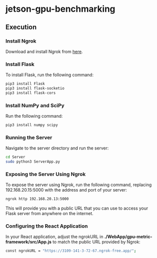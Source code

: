 # jetson-gpu-benchmarking

## Execution

### Install Ngrok

Download and install Ngrok from [here](https://ngrok.com/download).

### Install Flask

To install Flask, run the following command:

```bash
pip3 install Flask
pip3 install flask-socketio
pip3 install flask-cors


```

### Install NumPy and SciPy

Run the following command:

```bash
pip3 install numpy scipy
```

### Running the Server

Navigate to the server directory and run the server:

```bash
cd Server
sudo python3 ServerApp.py
```

### Exposing the Server Using Ngrok
To expose the server using Ngrok, run the following command, replacing 192.168.20.15:5000 with the address and port of your server:

```bash
ngrok http 192.168.20.13:5000
```
This will provide you with a public URL that you can use to access your Flask server from anywhere on the internet.

### Configuring the React Application
In your React application, adjust the ngrokURL in **./WebApp/gpu-metric-framework/src/App.js** to match the public URL provided by Ngrok:

```bash
const ngrokURL = "https://3109-141-3-72-67.ngrok-free.app/";
```
